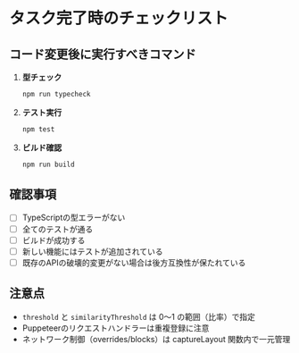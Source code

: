 # タスク完了時のチェックリスト

## コード変更後に実行すべきコマンド

1. **型チェック**
   ```bash
   npm run typecheck
   ```

2. **テスト実行**
   ```bash
   npm test
   ```

3. **ビルド確認**
   ```bash
   npm run build
   ```

## 確認事項
- [ ] TypeScriptの型エラーがない
- [ ] 全てのテストが通る
- [ ] ビルドが成功する
- [ ] 新しい機能にはテストが追加されている
- [ ] 既存のAPIの破壊的変更がない場合は後方互換性が保たれている

## 注意点
- `threshold` と `similarityThreshold` は 0〜1 の範囲（比率）で指定
- Puppeteerのリクエストハンドラーは重複登録に注意
- ネットワーク制御（overrides/blocks）は captureLayout 関数内で一元管理